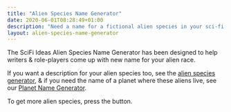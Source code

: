 ```yaml
---
title: "Alien Species Name Generator"
date: 2020-06-01T08:28:49+01:00
description: "Need a name for a fictional alien species in your sci-fi story, novel, or game? Here are some random suggestions."
layout: alien-species-name-generator
---
```


The SciFi Ideas Alien Species Name Generator has been designed to help writers & role-players come up with new name for your alien race.

If you want a description for your alien species too, see the <a href="/alien-species-generator">alien species generator</a>, & if you need the name of a planet where these aliens live, see our <a href="/planet-name-generator">Planet Name Generator</a>.

To get more alien species, press the button. 